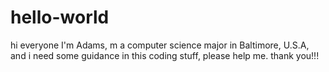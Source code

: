# hello-world

hi everyone 
I'm Adams, m a computer science major in Baltimore, U.S.A, and i need some guidance in this coding stuff, please help me.
thank you!!!
